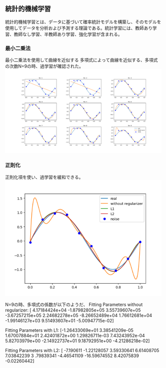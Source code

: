 ## 統計的機械学習

統計的機械学習とは、データに基づいて確率統計モデルを構築し、そのモデルを使用してデータを分析および予測する理論である。統計学習には、教師あり学習、教師なし学習、半教師あり学習、強化学習が含まれる。

### 最小二乗法
最小二乗法を使用して曲線を近似する
多項式によって曲線を近似する、多項式の次数N=9の時、過学習が確認された。
![avatar](https://github.com/tyousinu1984/machine_learning/blob/master/Statistical_learning_theory/1.Introduction/Figure_1.png)
### 正則化

正則化項を使い、過学習を緩和できる。
![avatar](https://github.com/tyousinu1984/machine_learning/blob/master/Statistical_learning_theory/1.Introduction/Figure_2.png)

N=9の時、多項式の係数が以下のようだ、
Fitting Parameters without regularizer: [ 4.17184424e+04 -1.87982805e+05  3.55739607e+05 -3.67257215e+05
                                           2.24682278e+05 -8.26652489e+04  1.76612681e+04 -1.99146127e+03
                                          9.51493607e+01 -5.00947715e-02]
                                          
Fitting Parameters with L1: [-1.26433069e+01  3.38541209e-05  1.67007884e+01  2.42401872e+00
                              1.29826711e-03  7.43243952e-04  5.82703979e+00 -2.14922737e+01
                               9.18792951e+00 -4.21286218e-02]
                               
Fitting Parameters with L2: [ -7.190611    -1.22128057   3.59330641   6.61408705   7.03842239
   3                          .79839341  -4.46541109 -16.59674552   8.42075839  -0.02260442]

